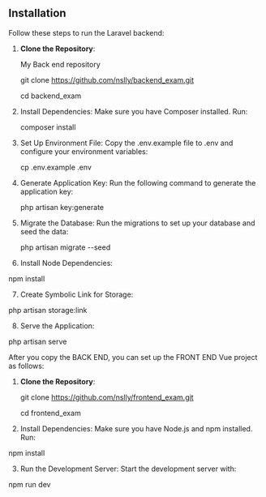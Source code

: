 ## Installation

Follow these steps to run the Laravel backend:

1. **Clone the Repository**:

    My Back end repository
   
   git clone https://github.com/nslly/backend_exam.git
   

   cd backend_exam


2. Install Dependencies: Make sure you have Composer installed. Run:

   composer install

3. Set Up Environment File: Copy the .env.example file to .env and configure your environment variables:
   
   cp .env.example .env

4. Generate Application Key: Run the following command to generate the application key:

   php artisan key:generate

5. Migrate the Database: Run the migrations to set up your database and seed the data:
   
   php artisan migrate --seed

6. Install Node Dependencies:

npm install

7. Create Symbolic Link for Storage:

php artisan storage:link

8. Serve the Application:

 php artisan serve


After you copy the BACK END, you can set up the FRONT END Vue project as follows:


1. **Clone the Repository**:
   
   git clone https://github.com/nslly/frontend_exam.git

   cd frontend_exam

2. Install Dependencies: Make sure you have Node.js and npm installed. Run:

npm install

3. Run the Development Server: Start the development server with:

npm run dev




  






